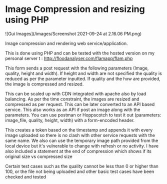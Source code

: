 # Image Compression and resizing using PHP
![Gui Images](/images/Screenshot 2021-09-24 at 2.16.06 PM.png)

Image compression and rendering web service/application.

This is done using PHP and can be tested with the hosted version on my personal server t : http://floodanalyser.com/flamapp/flam.php


This form sends a post request with the following parameters (Image, quality, height and width). If height and width are not specified the quality is reduced as per the parameter inputted. If quality and the hxw are provided, the image is compressed and resized.

This can be scaled up with CDN integrated with apache also by load balancing. As per the time constraint, the images are resized and compressed as per request. This can be later converted to an API based service. This also works as an API if post an image along with the parameters. You can use postman or Hoppscotch to test it out (parameters: image_file, quality, height, width) with a form-encoded header.

This creates a token based on the timestamp and appends it with every image uploaded so there is no clash with other service requests with the same name. We also can use the temporary image path provided from the local device but it's vulnerable to change with refresh or no activity. I have also included a statement at the end of compression which shows if its original size vs compressed size

Certain test cases such as the quality cannot be less than 0 or higher than 100, or the file not being uploaded and other basic test cases have been checked and tested
